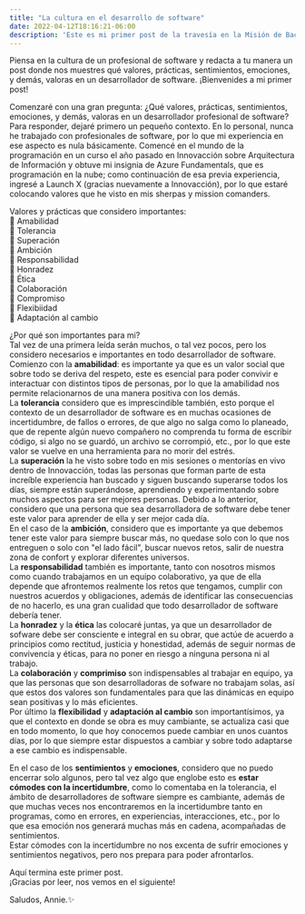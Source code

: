 ```yaml
---
title: "La cultura en el desarrollo de software"
date: 2022-04-12T18:16:21-06:00
description: 'Este es mi primer post de la travesía en la Misión de Backend con Node JS de Launch X.'
---
```


Piensa en la cultura de un profesional de software y redacta a tu manera un post donde nos muestres qué valores, prácticas, sentimientos, emociones, y demás, valoras en un desarrollador de software.
¡Bienvenides a mi primer post!

Comenzaré con una gran pregunta: ¿Qué valores, prácticas, sentimientos, emociones, y demás, valoras en un desarrollador profesional de software?  
Para responder, dejaré primero un pequeño contexto. En lo personal, nunca he trabajado con profesionales de software, por lo que mi experiencia en ese aspecto es nula básicamente. Comencé en el mundo de la programación en un curso el año pasado en Innovacción sobre Arquitectura de Información y obtuve mi insignia de Azure Fundamentals, que es programación en la nube; como continuación de esa previa experiencia, ingresé a Launch X (gracias nuevamente a Innovacción), por lo que estaré colocando valores que he visto en mis sherpas y mission comanders.  

Valores y prácticas que considero importantes:  
💛 Amabilidad  
💛 Tolerancia  
💛 Superación  
💛 Ambición  
💛 Responsabilidad  
💛 Honradez  
💛 Ética  
💛 Colaboración  
💛 Compromiso  
💛 Flexibiidad  
💛 Adaptación al cambio  

¿Por qué son importantes para mi?  
Tal vez de una primera leída serán muchos, o tal vez pocos, pero los considero necesarios e importantes en todo desarrollador de software. Comienzo con la **amabilidad**: es importante ya que es un valor social que sobre todo se deriva del respeto, este es esencial para poder convivir e interactuar con distintos tipos de personas, por lo que la amabilidad nos permite relacionarnos de una manera positiva con los demás.  
La **tolerancia** considero que es imprescindible también, esto porque el contexto de un desarrollador de software es en muchas ocasiones de incertidumbre, de fallos o errores, de que algo no salga como lo planeado, que de repente algún nuevo compañero no comprenda tu forma de escribir código, si algo no se guardó, un archivo se corrompió, etc., por lo que este valor se vuelve en una herramienta para no morir del estrés.  
La **superación** la he visto sobre todo en mis sesiones o mentorías en vivo dentro de Innovacción, todas las personas que forman parte de esta increíble experiencia han buscado y siguen buscando superarse todos los días, siempre están superándose, aprendiendo y experimentando sobre muchos aspectos para ser mejores personas. Debido a lo anterior, considero que una persona que sea desarrolladora de software debe tener este valor para aprender de ella y ser mejor cada día.  
En el caso de la **ambición**, considero que es importante ya que debemos tener este valor para siempre buscar más, no quedase solo con lo que nos entreguen o solo con "el lado fácil", buscar nuevos retos, salir de nuestra zona de confort y explorar diferentes universos.  
La **responsabilidad** también es importante, tanto con nosotros mismos como cuando trabajamos en un equipo colaborativo, ya que de ella depende que afrontemos realmente los retos que tengamos, cumplir con nuestros acuerdos y obligaciones, además de identificar las consecuencias de no hacerlo, es una gran cualidad que todo desarrollador de software debería tener.  
La **honradez** y la **ética** las colocaré juntas, ya que un desarrollador de sofware debe ser consciente e integral en su obrar, que actúe de acuerdo a principios como rectitud, justicia y honestidad, además de seguir normas de convivencia y éticas, para no poner en riesgo a ninguna persona ni al trabajo.  
La **colaboración** y **comprimiso** son indispensables al trabajar en equipo, ya que las personas que son desarrolladoras de sofware no trabajam solas, así que estos dos valores son fundamentales para que las dinámicas en equipo sean positivas y lo más eficientes.  
Por último la **flexibilidad** y **adaptación al cambio** son importantísimos, ya que el contexto en donde se obra es muy cambiante, se actualiza casi que en todo momento, lo que hoy conocemos puede cambiar en unos cuantos días, por lo que siempre estar dispuestos a cambiar y sobre todo adaptarse a ese cambio es indispensable.  

En el caso de los **sentimientos** y **emociones**, considero que no puedo encerrar solo algunos, pero tal vez algo que englobe esto es **estar cómodes con la incertidumbre**, como lo comentaba en la tolerancia, el ámbito de desarrolladores de software siempre es cambiante, además de que muchas veces nos encontraremos en la incertidumbre tanto en programas, como en errores, en experiencias, interacciones, etc., por lo que esa emoción nos generará muchas más en cadena, acompañadas de sentimientos.  
Estar cómodes con la incertidumbre no nos excenta de sufrir emociones y sentimientos negativos, pero nos prepara para poder afrontarlos.  

Aquí termina este primer post.  
¡Gracias por leer, nos vemos en el siguiente!  

Saludos, Annie.✨
